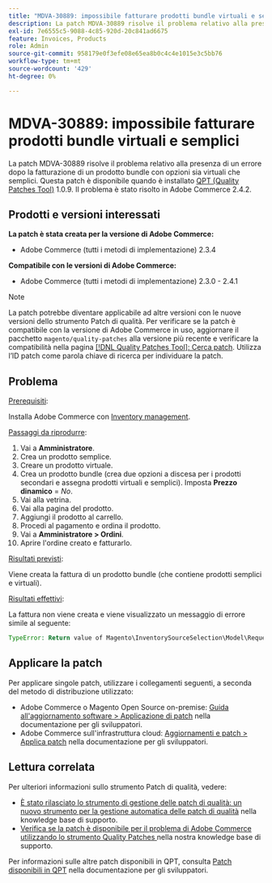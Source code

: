 ```yaml
---
title: "MDVA-30889: impossibile fatturare prodotti bundle virtuali e semplici"
description: La patch MDVA-30889 risolve il problema relativo alla presenza di un errore dopo la fatturazione di un prodotto bundle con opzioni sia virtuali che semplici. Questa patch è disponibile quando è installato [Quality Patches Tool (QPT)](/help/announcements/adobe-commerce-announcements/magento-quality-patches-released-new-tool-to-self-serve-quality-patches.md) 1.0.9. Il problema è stato risolto in Adobe Commerce 2.4.2.
exl-id: 7e6555c5-9088-4c85-920d-20c841ad6675
feature: Invoices, Products
role: Admin
source-git-commit: 958179e0f3efe08e65ea8b0c4c4e1015e3c5bb76
workflow-type: tm+mt
source-wordcount: '429'
ht-degree: 0%

---
```


# MDVA-30889: impossibile fatturare prodotti bundle virtuali e semplici

La patch MDVA-30889 risolve il problema relativo alla presenza di un errore dopo la fatturazione di un prodotto bundle con opzioni sia virtuali che semplici. Questa patch è disponibile quando è installato [QPT (Quality Patches Tool)](/help/announcements/adobe-commerce-announcements/magento-quality-patches-released-new-tool-to-self-serve-quality-patches.md) 1.0.9. Il problema è stato risolto in Adobe Commerce 2.4.2.

## Prodotti e versioni interessati

**La patch è stata creata per la versione di Adobe Commerce:**

* Adobe Commerce (tutti i metodi di implementazione) 2.3.4

**Compatibile con le versioni di Adobe Commerce:**

* Adobe Commerce (tutti i metodi di implementazione) 2.3.0 - 2.4.1

>[!NOTE]
>
>La patch potrebbe diventare applicabile ad altre versioni con le nuove versioni dello strumento Patch di qualità. Per verificare se la patch è compatibile con la versione di Adobe Commerce in uso, aggiornare il pacchetto `magento/quality-patches` alla versione più recente e verificare la compatibilità nella pagina [[!DNL Quality Patches Tool]: Cerca patch](https://devdocs.magento.com/quality-patches/tool.html#patch-grid). Utilizza l’ID patch come parola chiave di ricerca per individuare la patch.

## Problema

<u>Prerequisiti</u>:

Installa Adobe Commerce con [Inventory management](https://devdocs.magento.com/guides/v2.4/inventory/).

<u>Passaggi da riprodurre</u>:

1. Vai a **Amministratore**.
1. Crea un prodotto semplice.
1. Creare un prodotto virtuale.
1. Crea un prodotto bundle (crea due opzioni a discesa per i prodotti secondari e assegna prodotti virtuali e semplici). Imposta **Prezzo dinamico** = *No*.
1. Vai alla vetrina.
1. Vai alla pagina del prodotto.
1. Aggiungi il prodotto al carrello.
1. Procedi al pagamento e ordina il prodotto.
1. Vai a **Amministratore > Ordini**.
1. Aprire l&#39;ordine creato e fatturarlo.

<u>Risultati previsti</u>:

Viene creata la fattura di un prodotto bundle (che contiene prodotti semplici e virtuali).

<u>Risultati effettivi</u>:

La fattura non viene creata e viene visualizzato un messaggio di errore simile al seguente:

```php
TypeError: Return value of Magento\InventorySourceSelection\Model\Request\InventoryRequest::getItems() must be of the type array, null returned in vendor/magento/module-inventory-source-selection/Model/Request/InventoryRequest.php:102
```

## Applicare la patch

Per applicare singole patch, utilizzare i collegamenti seguenti, a seconda del metodo di distribuzione utilizzato:

* Adobe Commerce o Magento Open Source on-premise: [Guida all&#39;aggiornamento software > Applicazione di patch](https://devdocs.magento.com/guides/v2.4/comp-mgr/patching/mqp.html) nella documentazione per gli sviluppatori.
* Adobe Commerce sull&#39;infrastruttura cloud: [Aggiornamenti e patch > Applica patch](https://devdocs.magento.com/cloud/project/project-patch.html) nella documentazione per gli sviluppatori.

## Lettura correlata

Per ulteriori informazioni sullo strumento Patch di qualità, vedere:

* [È stato rilasciato lo strumento di gestione delle patch di qualità: un nuovo strumento per la gestione automatica delle patch di qualità](/help/announcements/adobe-commerce-announcements/magento-quality-patches-released-new-tool-to-self-serve-quality-patches.md) nella knowledge base di supporto.
* [Verifica se la patch è disponibile per il problema di Adobe Commerce utilizzando lo strumento Quality Patches ](/help/support-tools/patches-available-in-qpt-tool/check-patch-for-magento-issue-with-magento-quality-patches.md) nella nostra knowledge base di supporto.

Per informazioni sulle altre patch disponibili in QPT, consulta [Patch disponibili in QPT](https://devdocs.magento.com/quality-patches/tool.html#patch-grid) nella documentazione per gli sviluppatori.
